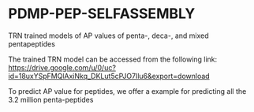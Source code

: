 # PDMP-PEP-SELFASSEMBLY
TRN trained models of AP values of penta-, deca-, and mixed pentapeptides

The trained TRN model can be accessed from the following link:
https://drive.google.com/u/0/uc?id=18uxYSpFMQlAxiNkq_DKLut5cPJO7Ilu6&export=download

To predict AP value for peptides, we offer a example for predicting all the 3.2 million penta-peptides

